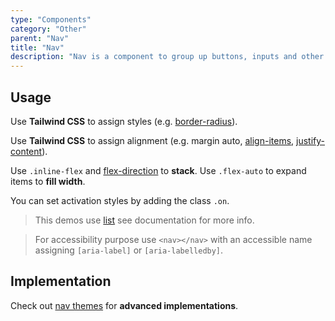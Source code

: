 ```yaml
---
type: "Components"
category: "Other"
parent: "Nav"
title: "Nav"
description: "Nav is a component to group up buttons, inputs and other content."
---
```


## Usage

Use **Tailwind CSS** to assign styles (e.g. [border-radius](https://tailwindcss.com/docs/border-radius)).

Use **Tailwind CSS** to assign alignment (e.g. margin auto, [align-items](https://tailwindcss.com/docs/align-items), [justify-content](https://tailwindcss.com/docs/justify-content)).

Use `.inline-flex` and [flex-direction](https://tailwindcss.com/docs/flex-direction) to **stack**. Use `.flex-auto` to expand items to **fill width**.

You can set activation styles by adding the class `.on`.

> This demos use [list](/xtendui/components/list) see documentation for more info.

> For accessibility purpose use `<nav></nav>` with an accessible name assigning `[aria-label]` or `[aria-labelledby]`.

<demo>
  <demoinline src="demos/components/nav/usage">
  </demoinline>
</demo>

## Implementation

Check out [nav themes](/xtendui/themes/nav) for **advanced implementations**.

<demo>
  <div class="docs_demo_item" data-iframe="xtendui/demos/themes/navigation/multilevel-v1">
  </div>
  <div class="docs_demo_item" data-iframe="xtendui/demos/themes/implementation/nav-implementation-v1">
  </div>
  <div class="docs_demo_item" data-iframe="xtendui/demos/themes/implementation/nav-implementation-v2">
  </div>
  <div class="docs_demo_item" data-iframe="xtendui/demos/themes/implementation/nav-implementation-v3">
  </div>
</demo>
